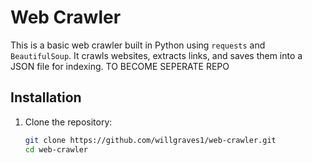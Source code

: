 # Web Crawler

This is a basic web crawler built in Python using `requests` and `BeautifulSoup`. It crawls websites, extracts links, and saves them into a JSON file for indexing. TO BECOME SEPERATE REPO

## Installation

1. Clone the repository:

   ```bash
   git clone https://github.com/willgraves1/web-crawler.git
   cd web-crawler
